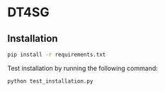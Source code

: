 # DT4SG

## Installation

```bash
pip install -r requirements.txt
```

Test installation by running the following command:

```bash
python test_installation.py
```

